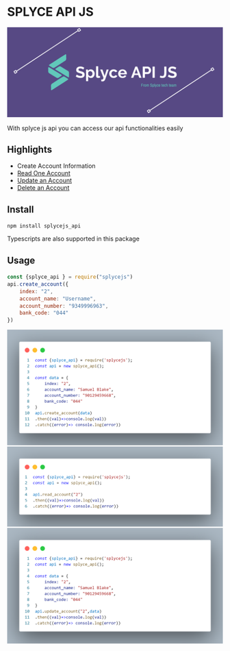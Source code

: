 # SPLYCE API JS

![Splyce Logo](/img_samples/branding.png)

With splyce js api you can access our api functionalities easily

## Highlights

- Create Account Information
- [Read One Account](#highlights)
- [Update an Account](#highlights)
- [Delete an Account](#highlights)

## Install

```console
npm install splycejs_api
```

Typescripts are also supported in this package

## Usage

```javascript
const {splyce_api } = require("splycejs")
api.create_account({
    index: "2",
    account_name: "Username",
    account_number: "9349996963",
    bank_code: "044"
})
```

![Create Account](/img_samples/create_account.png)
![Read Account](/img_samples/read_account.png)
![Create Account](/img_samples/update_account.png)
